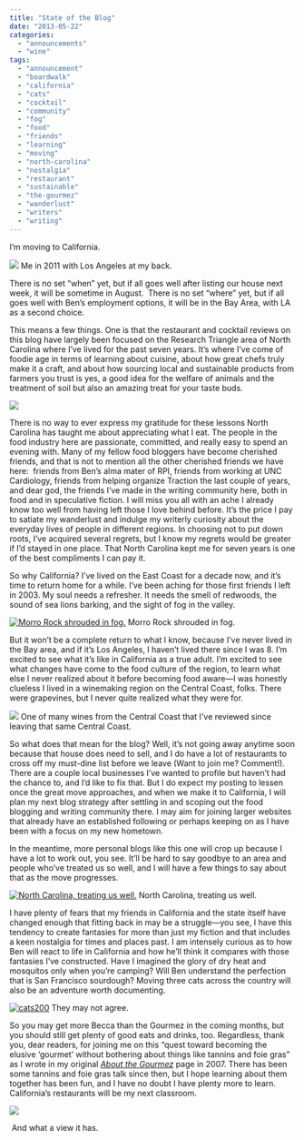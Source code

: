 ```yaml
---
title: "State of the Blog"
date: "2013-05-22"
categories:
  - "announcements"
  - "wine"
tags:
  - "announcement"
  - "boardwalk"
  - "california"
  - "cats"
  - "cocktail"
  - "community"
  - "fog"
  - "food"
  - "friends"
  - "learning"
  - "moving"
  - "north-carolina"
  - "nostalgia"
  - "restaurant"
  - "sustainable"
  - "the-gourmez"
  - "wanderlust"
  - "writers"
  - "writing"
---
```


I’m moving to California.




<div class="caption">

![](http://www.blastanova.com/photoalbum/Adventures/CA%20Trip%202011/catrip120.JPG) Me in 2011 with Los Angeles at my back.</div>


There is no set “when” yet, but if all goes well after listing our house next week, it will be sometime in August.  There is no set “where” yet, but if all goes well with Ben’s employment options, it will be in the Bay Area, with LA as a second choice.

This means a few things. One is that the restaurant and cocktail reviews on this blog have largely been focused on the Research Triangle area of North Carolina where I’ve lived for the past seven years. It’s where I’ve come of foodie age in terms of learning about cuisine, about how great chefs truly make it a craft, and about how sourcing local and sustainable products from farmers you trust is yes, a good idea for the welfare of animals and the treatment of soil but also an amazing treat for your taste buds.

![](http://s3.amazonaws.com/thegourmez-wpmedia/2012/12/TerraVita2012166.jpg)

There is no way to ever express my gratitude for these lessons North Carolina has taught me about appreciating what I eat. The people in the food industry here are passionate, committed, and really easy to spend an evening with. Many of my fellow food bloggers have become cherished friends, and that is not to mention all the other cherished friends we have here:  friends from Ben’s alma mater of RPI, friends from working at UNC Cardiology, friends from helping organize Traction the last couple of years, and dear god, the friends I’ve made in the writing community here, both in food and in speculative fiction. I will miss you all with an ache I already know too well from having left those I love behind before. It’s the price I pay to satiate my wanderlust and indulge my writerly curiosity about the everyday lives of people in different regions. In choosing not to put down roots, I’ve acquired several regrets, but I know my regrets would be greater if I’d stayed in one place. That North Carolina kept me for seven years is one of the best compliments I can pay it.

So why California? I’ve lived on the East Coast for a decade now, and it’s time to return home for a while. I’ve been aching for those first friends I left in 2003. My soul needs a refresher. It needs the smell of redwoods, the sound of sea lions barking, and the sight of fog in the valley.




<div class="caption">

[![Morro Rock shrouded in fog.](http://s3.amazonaws.com/thegourmez-wpmedia/2013/05/October-08-237-334x500.jpg)](http://www.rebeccagomezfarrell.com/2013/05/state-of-the-blog/october-08-237/) Morro Rock shrouded in fog.</div>


But it won’t be a complete return to what I know, because I’ve never lived in the Bay area, and if it’s Los Angeles, I haven’t lived there since I was 8. I’m excited to see what it’s like in California as a true adult. I’m excited to see what changes have come to the food culture of the region, to learn what else I never realized about it before becoming food aware—I was honestly clueless I lived in a winemaking region on the Central Coast, folks. There were grapevines, but I never quite realized what they were for.




<div class="caption">

![](http://s3.amazonaws.com/thegourmez-wpmedia/2012/08/St.-Somewhere.jpg) One of many wines from the Central Coast that I've reviewed since leaving that same Central Coast.</div>


So what does that mean for the blog? Well, it’s not going away anytime soon because that house does need to sell, and I do have a lot of restaurants to cross off my must-dine list before we leave (Want to join me? Comment!). There are a couple local businesses I’ve wanted to profile but haven’t had the chance to, and I’d like to fix that. But I do expect my posting to lessen once the great move approaches, and when we make it to California, I will plan my next blog strategy after settling in and scoping out the food blogging and writing community there. I may aim for joining larger websites that already have an established following or perhaps keeping on as I have been with a focus on my new hometown.

In the meantime, more personal blogs like this one will crop up because I have a lot to work out, you see. It’ll be hard to say goodbye to an area and people who’ve treated us so well, and I will have a few things to say about that as the move progresses.




<div class="caption">

[![North Carolina, treating us well.](http://s3.amazonaws.com/thegourmez-wpmedia/2013/05/ben-becca-selfie-375x500.jpg)](http://www.rebeccagomezfarrell.com/2013/05/state-of-the-blog/ben-becca-selfie/) North Carolina, treating us well.</div>


I have plenty of fears that my friends in California and the state itself have changed enough that fitting back in may be a struggle—you see, I have this tendency to create fantasies for more than just my fiction and that includes a keen nostalgia for times and places past. I am intensely curious as to how Ben will react to life in California and how he’ll think it compares with those fantasies I’ve constructed. Have I imagined the glory of dry heat and mosquitos only when you’re camping? Will Ben understand the perfection that is San Francisco sourdough? Moving three cats across the country will also be an adventure worth documenting.




<div class="caption">

[![cats200](http://s3.amazonaws.com/thegourmez-wpmedia/2013/05/cats200-500x333.jpg)](http://www.rebeccagomezfarrell.com/2013/05/state-of-the-blog/cats200/) They may not agree.</div>


So you may get more Becca than the Gourmez in the coming months, but you should still get plenty of good eats and drinks, too. Regardless, thank you, dear readers, for joining me on this “quest toward becoming the elusive ‘gourmet’ without bothering about things like tannins and foie gras” as I wrote in my original _[About the Gourmez](http://www.rebeccagomezfarrell.com/gourmez/about/)_ page in 2007. There has been some tannins and foie gras talk since then, but I hope learning about them together has been fun, and I have no doubt I have plenty more to learn. California’s restaurants will be my next classroom.

[![](http://www.blastanova.com/photoalbum/Adventures/CA%20Trip%202011/catrip223.jpg)](http://www.blastanova.com/photoalbum/Adventures/CA%20Trip%202011/catrip223.jpg)

 And what a view it has.
